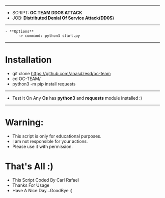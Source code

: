 ***
  - SCRIPT: **OC TEAM DDOS ATTACK**
  -    JOB: **Distributed Denial Of Service Attack(DD0S)**
***


    - **Options**
          -> command: python3 start.py
            

***
# Installation

 - git clone https://github.com/anasdzesd/oc-team
 - cd OC-TEAM/
 - python3 -m pip install requests

***

* Test It On Any **Os** has **python3** and **requests** module installed  :)

***

# Warning:
  * This script is only for educational purposes.
  * I am not responsible for your actions.
  * Please use it with permission.

# That's All :)
   * This Script Coded By Carl Rafael
   * Thanks For Usage
   * Have A Nice Day...GoodBye :)
